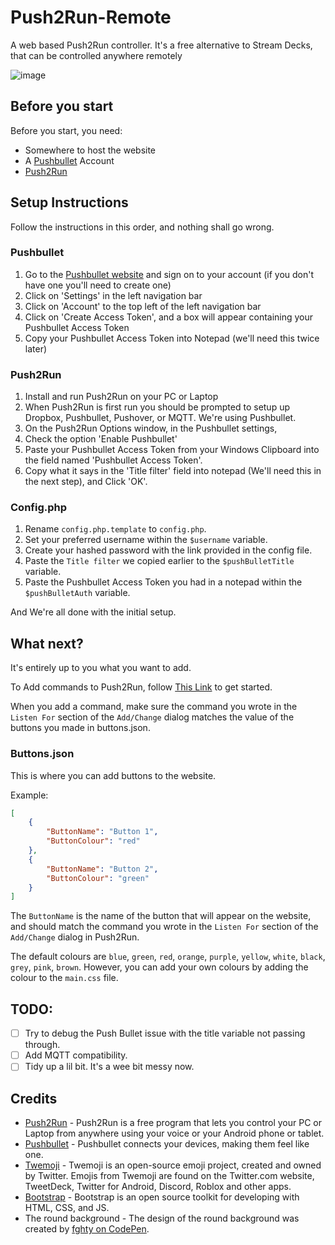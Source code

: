 # Push2Run-Remote
A web based Push2Run controller. It's a free alternative to Stream Decks, that can be controlled anywhere remotely 

![image](https://github.com/HBIDamian/Push2Run-Remote/assets/10010369/8d50d3e0-2324-4265-a2ff-d12f47d73145)

## Before you start
Before you start, you need:
- Somewhere to host the website
- A [Pushbullet](https://www.pushbullet.com/) Account
- [Push2Run](https://push2run.com/)

## Setup Instructions
Follow the instructions in this order, and nothing shall go wrong. 

### Pushbullet
1. Go to the [Pushbullet website](https://www.pushbullet.com/) and sign on to your account (if you don't have one you'll need to create one)
2. Click on 'Settings' in the left navigation bar
3. Click on 'Account' to the top left of the left navigation bar
4. Click on 'Create Access Token', and a box will appear containing your Pushbullet Access Token
5. Copy your Pushbullet Access Token into Notepad (we'll need this twice later)

### Push2Run
1. Install and run Push2Run on your PC or Laptop
2. When Push2Run is first run you should be prompted to setup up Dropbox, Pushbullet, Pushover, or MQTT. We're using Pushbullet.
3. On the Push2Run Options window, in the Pushbullet settings,
4. Check the option 'Enable Pushbullet'
5. Paste your Pushbullet Access Token from your Windows Clipboard into the field named 'Pushbullet Access Token'.
6. Copy what it says in the 'Title filter' field into notepad (We'll need this in the next step), and Click 'OK'.

### Config.php
1. Rename `config.php.template` to `config.php`.
2. Set your preferred username within the `$username` variable.
3. Create your hashed password with the link provided in the config file.
4. Paste the `Title filter` we copied earlier to the `$pushBulletTitle` variable.
5. Paste the Pushbullet Access Token you had in a notepad within the `$pushBulletAuth` variable.

And We're all done with the initial setup. 

## What next? 
It's entirely up to you what you want to add.

To Add commands to Push2Run, follow [This Link](https://push2run.com/help/help_v4.8.0.0.html) to get started. 

When you add a command, make sure the command you wrote in the `Listen For` section of the `Add/Change` dialog matches the value of the buttons you made in buttons.json. 

### Buttons.json
This is where you can add buttons to the website.

Example:
```json
[
    {
        "ButtonName": "Button 1",
        "ButtonColour": "red"
    },
    {
        "ButtonName": "Button 2",
        "ButtonColour": "green"
    }
]
```
The `ButtonName` is the name of the button that will appear on the website, and should match the command you wrote in the `Listen For` section of the `Add/Change` dialog in Push2Run.

The default colours are `blue`, `green`, `red`, `orange`, `purple`, `yellow`, `white`, `black`, `grey`, `pink`, `brown`. However, you can add your own colours by adding the colour to the `main.css` file.

## TODO:
- [ ] Try to debug the Push Bullet issue with the title variable not passing through.
- [ ] Add MQTT compatibility.
- [ ] Tidy up a lil bit. It's a wee bit messy now.

## Credits
- [Push2Run](https://push2run.com/) - Push2Run is a free program that lets you control your PC or Laptop from anywhere using your voice or your Android phone or tablet.
- [Pushbullet](https://www.pushbullet.com/) - Pushbullet connects your devices, making them feel like one.
- [Twemoji](https://twemoji.twitter.com/) - Twemoji is an open-source emoji project, created and owned by Twitter. Emojis from Twemoji are found on the Twitter.com website, TweetDeck, Twitter for Android, Discord, Roblox and other apps.
- [Bootstrap](https://getbootstrap.com/) - Bootstrap is an open source toolkit for developing with HTML, CSS, and JS.
- The round background - The design of the round background was created by [fghty on CodePen](https://codepen.io/fghty/pen/PojKNEG).
